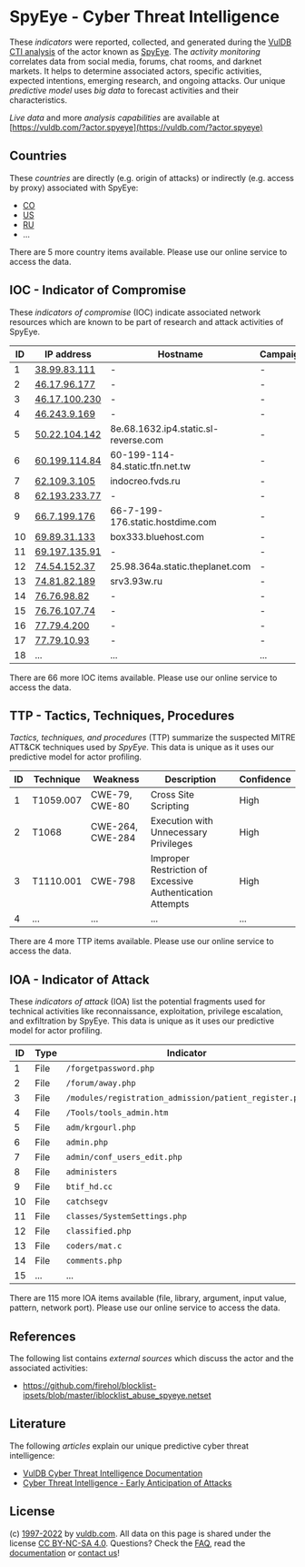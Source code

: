 # SpyEye - Cyber Threat Intelligence

These _indicators_ were reported, collected, and generated during the [VulDB CTI analysis](https://vuldb.com/?kb.cti) of the actor known as [SpyEye](https://vuldb.com/?actor.spyeye). The _activity monitoring_ correlates data from social media, forums, chat rooms, and darknet markets. It helps to determine associated actors, specific activities, expected intentions, emerging research, and ongoing attacks. Our unique _predictive model_ uses _big data_ to forecast activities and their characteristics.

_Live data_ and more _analysis capabilities_ are available at [https://vuldb.com/?actor.spyeye](https://vuldb.com/?actor.spyeye)

## Countries

These _countries_ are directly (e.g. origin of attacks) or indirectly (e.g. access by proxy) associated with SpyEye:

* [CO](https://vuldb.com/?country.co)
* [US](https://vuldb.com/?country.us)
* [RU](https://vuldb.com/?country.ru)
* ...

There are 5 more country items available. Please use our online service to access the data.

## IOC - Indicator of Compromise

These _indicators of compromise_ (IOC) indicate associated network resources which are known to be part of research and attack activities of SpyEye.

ID | IP address | Hostname | Campaign | Confidence
-- | ---------- | -------- | -------- | ----------
1 | [38.99.83.111](https://vuldb.com/?ip.38.99.83.111) | - | - | High
2 | [46.17.96.177](https://vuldb.com/?ip.46.17.96.177) | - | - | High
3 | [46.17.100.230](https://vuldb.com/?ip.46.17.100.230) | - | - | High
4 | [46.243.9.169](https://vuldb.com/?ip.46.243.9.169) | - | - | High
5 | [50.22.104.142](https://vuldb.com/?ip.50.22.104.142) | 8e.68.1632.ip4.static.sl-reverse.com | - | High
6 | [60.199.114.84](https://vuldb.com/?ip.60.199.114.84) | 60-199-114-84.static.tfn.net.tw | - | High
7 | [62.109.3.105](https://vuldb.com/?ip.62.109.3.105) | indocreo.fvds.ru | - | High
8 | [62.193.233.77](https://vuldb.com/?ip.62.193.233.77) | - | - | High
9 | [66.7.199.176](https://vuldb.com/?ip.66.7.199.176) | 66-7-199-176.static.hostdime.com | - | High
10 | [69.89.31.133](https://vuldb.com/?ip.69.89.31.133) | box333.bluehost.com | - | High
11 | [69.197.135.91](https://vuldb.com/?ip.69.197.135.91) | - | - | High
12 | [74.54.152.37](https://vuldb.com/?ip.74.54.152.37) | 25.98.364a.static.theplanet.com | - | High
13 | [74.81.82.189](https://vuldb.com/?ip.74.81.82.189) | srv3.93w.ru | - | High
14 | [76.76.98.82](https://vuldb.com/?ip.76.76.98.82) | - | - | High
15 | [76.76.107.74](https://vuldb.com/?ip.76.76.107.74) | - | - | High
16 | [77.79.4.200](https://vuldb.com/?ip.77.79.4.200) | - | - | High
17 | [77.79.10.93](https://vuldb.com/?ip.77.79.10.93) | - | - | High
18 | ... | ... | ... | ...

There are 66 more IOC items available. Please use our online service to access the data.

## TTP - Tactics, Techniques, Procedures

_Tactics, techniques, and procedures_ (TTP) summarize the suspected MITRE ATT&CK techniques used by _SpyEye_. This data is unique as it uses our predictive model for actor profiling.

ID | Technique | Weakness | Description | Confidence
-- | --------- | -------- | ----------- | ----------
1 | T1059.007 | CWE-79, CWE-80 | Cross Site Scripting | High
2 | T1068 | CWE-264, CWE-284 | Execution with Unnecessary Privileges | High
3 | T1110.001 | CWE-798 | Improper Restriction of Excessive Authentication Attempts | High
4 | ... | ... | ... | ...

There are 4 more TTP items available. Please use our online service to access the data.

## IOA - Indicator of Attack

These _indicators of attack_ (IOA) list the potential fragments used for technical activities like reconnaissance, exploitation, privilege escalation, and exfiltration by SpyEye. This data is unique as it uses our predictive model for actor profiling.

ID | Type | Indicator | Confidence
-- | ---- | --------- | ----------
1 | File | `/forgetpassword.php` | High
2 | File | `/forum/away.php` | High
3 | File | `/modules/registration_admission/patient_register.php` | High
4 | File | `/Tools/tools_admin.htm` | High
5 | File | `adm/krgourl.php` | High
6 | File | `admin.php` | Medium
7 | File | `admin/conf_users_edit.php` | High
8 | File | `administers` | Medium
9 | File | `btif_hd.cc` | Medium
10 | File | `catchsegv` | Medium
11 | File | `classes/SystemSettings.php` | High
12 | File | `classified.php` | High
13 | File | `coders/mat.c` | Medium
14 | File | `comments.php` | Medium
15 | ... | ... | ...

There are 115 more IOA items available (file, library, argument, input value, pattern, network port). Please use our online service to access the data.

## References

The following list contains _external sources_ which discuss the actor and the associated activities:

* https://github.com/firehol/blocklist-ipsets/blob/master/iblocklist_abuse_spyeye.netset

## Literature

The following _articles_ explain our unique predictive cyber threat intelligence:

* [VulDB Cyber Threat Intelligence Documentation](https://vuldb.com/?kb.cti)
* [Cyber Threat Intelligence - Early Anticipation of Attacks](https://www.scip.ch/en/?labs.20201022)

## License

(c) [1997-2022](https://vuldb.com/?kb.changelog) by [vuldb.com](https://vuldb.com/?kb.about). All data on this page is shared under the license [CC BY-NC-SA 4.0](https://creativecommons.org/licenses/by-nc-sa/4.0/). Questions? Check the [FAQ](https://vuldb.com/?kb.faq), read the [documentation](https://vuldb.com/?kb) or [contact us](https://vuldb.com/?contact)!

